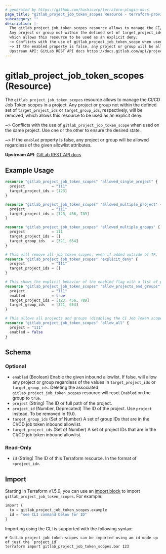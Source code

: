 ```yaml
---
# generated by https://github.com/hashicorp/terraform-plugin-docs
page_title: "gitlab_project_job_token_scopes Resource - terraform-provider-gitlab"
subcategory: ""
description: |-
  The gitlab_project_job_token_scopes resource allows to manage the CI/CD Job Token scopes in a project.
  Any project or group not within the defined set of target_project_ids or target_group_ids, respectively, will be removed,
  which allows this resource to be used as an explicit deny.
  ~> Conflicts with the use of gitlab_project_job_token_scope when used on the same project. Use one or the other to ensure the desired state.
  ~> If the enabled property is false, any project or group will be allowed regardless of the given allowlist attributes.
  Upstream API: GitLab REST API docs https://docs.gitlab.com/api/project_job_token_scopes/
---
```


# gitlab_project_job_token_scopes (Resource)

The `gitlab_project_job_token_scopes` resource allows to manage the CI/CD Job Token scopes in a project.
Any project or group not within the defined set of `target_project_ids` or `target_group_ids`, respectively, will be removed,
which allows this resource to be used as an explicit deny.

~> Conflicts with the use of `gitlab_project_job_token_scope` when used on the same project. Use one or the other to ensure the desired state.

~> If the `enabled` property is false, any project or group will be allowed regardless of the given allowlist attributes.

**Upstream API**: [GitLab REST API docs](https://docs.gitlab.com/api/project_job_token_scopes/)

## Example Usage

```terraform
resource "gitlab_project_job_token_scopes" "allowed_single_project" {
  project            = "111"
  target_project_ids = [123]
}

resource "gitlab_project_job_token_scopes" "allowed_multiple_project" {
  project            = "111"
  target_project_ids = [123, 456, 789]
}

resource "gitlab_project_job_token_scopes" "allowed_multiple_groups" {
  project            = 111
  target_project_ids = []
  target_group_ids   = [321, 654]
}

# This will remove all job token scopes, even if added outside of TF.
resource "gitlab_project_job_token_scopes" "explicit_deny" {
  project            = "111"
  target_project_ids = []
}

# This shows the explicit behavior of the enabled flag with a list of projects and groups.
resource "gitlab_project_job_token_scopes" "allow_projects_and_groups" {
  project            = "111"
  enabled            = true
  target_project_ids = [123, 456, 789]
  target_group_ids   = [321, 654]
}

# This allows all projects and groups (disabling the CI Job Token scope protection)
resource "gitlab_project_job_token_scopes" "allow_all" {
  project = "111"
  enabled = false
}
```

<!-- schema generated by tfplugindocs -->
## Schema

### Optional

- `enabled` (Boolean) Enable the given inbound allowlist. If false, will allow any project or group regardless of the values in `target_project_ids` or `target_group_ids`. Deleting the associated `gitlab_project_job_token_scopes` resource will reset `Enabled` on the group to `true`.
- `project` (String) The ID or full path of the project.
- `project_id` (Number, Deprecated) The ID of the project. Use `project` instead. To be removed in 19.0.
- `target_group_ids` (Set of Number) A set of group IDs that are in the CI/CD job token inbound allowlist.
- `target_project_ids` (Set of Number) A set of project IDs that are in the CI/CD job token inbound allowlist.

### Read-Only

- `id` (String) The ID of this Terraform resource. In the format of `<project_id>`.

## Import

Starting in Terraform v1.5.0, you can use an [import block](https://developer.hashicorp.com/terraform/language/import) to import `gitlab_project_job_token_scopes`. For example:

```terraform
import {
  to = gitlab_project_job_token_scopes.example
  id = "see CLI command below for ID"
}
```

Importing using the CLI is supported with the following syntax:

```shell
# GitLab project job token scopes can be imported using an id made up of just the `project_id`
terraform import gitlab_project_job_token_scopes.bar 123
```
